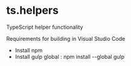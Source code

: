 # ts.helpers
TypeScript helper functionality


Requirements for building in Visual Studio Code

- Install npm
- Install gulp global : npm install --global gulp